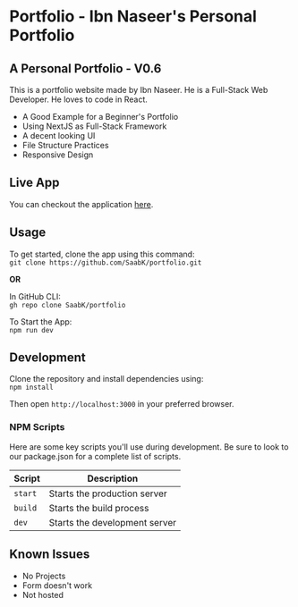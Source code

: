 # Portfolio - Ibn Naseer's Personal Portfolio

## A Personal Portfolio - V0.6

This is a portfolio website made by Ibn Naseer. He is a Full-Stack Web Developer. He loves to code in React.

- A Good Example for a Beginner's Portfolio
- Using NextJS as Full-Stack Framework
- A decent looking UI
- File Structure Practices
- Responsive Design

## Live App

You can checkout the application [here](https://img.freepik.com/free-vector/abstract-coming-soon-background-torn-paper-style_1017-25514.jpg?t=st=1657280228~exp=1657280828~hmac=984d4b8057bdcaa88fdb5f5733c81322f817c4aef0d54c77cbfcfd30c2731551&w=740).

## Usage

To get started, clone the app using this command:<br>
`git clone https://github.com/SaabK/portfolio.git`

**OR**

In GitHub CLI:<br>
`gh repo clone SaabK/portfolio`

To Start the App:<br>
`npm run dev`

## Development

Clone the repository and install dependencies using:<br>
`npm install`

Then open `http://localhost:3000` in your preferred browser.

### NPM Scripts

Here are some key scripts you'll use during development. Be sure to look to our package.json for a complete list of scripts.

| Script  | Description                   |
| ------- | ----------------------------- |
| `start` | Starts the production server  |
| `build` | Starts the build process      |
| `dev`   | Starts the development server |

## Known Issues

- No Projects
- Form doesn't work
- Not hosted
